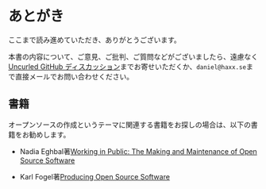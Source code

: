 # あとがき

ここまで読み進めていただき、ありがとうございます。

本書の内容について、ご意見、ご批判、ご質問などがございましたら、遠慮なく[Uncurled GitHub ディスカッション](https://github.com/bagder/uncurled/discussions)までお寄せいただくか、`daniel@haxx.se`まで直接メールでお問い合わせください。

## 書籍

オープンソースの作成というテーマに関連する書籍をお探しの場合は、以下の書籍をお勧めします。

 - Nadia Eghbal著[Working in Public: The Making and Maintenance of Open Source
Software](https://www.amazon.com/Working-Public-Making-Maintenance-Software/dp/0578675862)

 - Karl Fogel著[Producing Open Source Software](https://producingoss.com/)
